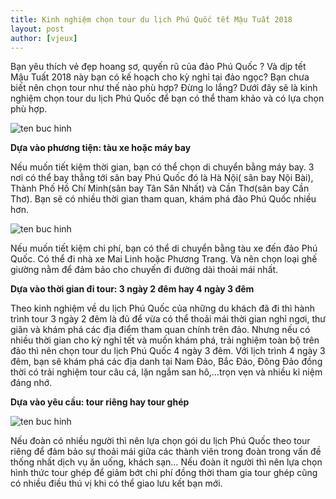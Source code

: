 ```yaml
---
title: Kinh nghiệm chọn tour du lịch Phú Quốc tết Mậu Tuất 2018
layout: post
author: [vjeux]
---
```


Bạn yêu thích vẻ đẹp hoang sơ, quyến rũ của đảo Phú Quốc ? Và dịp tết Mậu Tuất 2018 này bạn có kế hoạch cho kỳ nghỉ tại đảo ngọc? Bạn chưa biết nên chọn tour như thế nào phù hợp? Đừng lo lắng? Dưới đây sẽ là kinh nghiệm chọn tour du lịch Phú Quốc để bạn có thể tham khảo và có lựa chọn phù hợp.

![ten buc hinh](https://phuquocxanh.com/vi/wp-content/uploads/2017/10/m%C3%A1y-bay--768x480.jpg "ten buc hinh")

**Dựa vào phương tiện: tàu xe hoặc máy bay**

Nếu muốn tiết kiệm thời gian, bạn có thể chọn di chuyển bằng máy bay. 3 nơi có thể bay thẳng tới sân bay Phú Quốc đó là Hà Nội( sân bay Nội Bài), Thành Phố Hồ Chí Minh(sân bay Tân Sân Nhất) và Cần Thơ(sân bay Cần Thơ). Bạn sẽ có nhiều thời gian tham quan, khám phá đảo Phú Quốc nhiều hơn.

![ten buc hinh](https://phuquocxanh.com/vi/wp-content/uploads/2017/10/%C4%91i-t%C3%A0u.jpg "ten buc hinh")

Nếu muốn tiết kiệm chi phí, bạn có thể di chuyển bằng tàu xe đến đảo Phú Quốc. Có thể đi nhà xe Mai Linh hoặc Phương Trang. Và nên chọn loại ghế giường nằm để đảm bảo cho chuyến đi đường dài thoải mái nhất.

**Dựa vào thời gian đi tour: 3 ngày 2 đêm hay 4 ngày 3 đêm**

Theo kinh nghiệm về du lịch Phú Quốc của những du khách đã đi thì hành trình tour 3 ngày 2 đêm là đủ để vừa có thể thoải mái thời gian nghỉ ngơi, thư giãn và khám phá các địa điểm tham quan chính trên đảo. Nhưng nếu có nhiều thời gian cho kỳ nghỉ tết và muốn khám phá, trải nghiệm toàn bộ trên đảo thì nên chọn tour du lịch Phú Quốc 4 ngày 3 đêm. Với lịch trình 4 ngày 3 đêm, bạn sẽ khám phá các địa danh tại Nam Đảo, Bắc Đảo, Đông Đảo đồng thời có trải nghiệm tour câu cá, lặn ngắm san hô,…trọn vẹn và nhiều kỉ niệm đáng nhớ.

**Dựa vào yêu cầu: tour riêng hay tour ghép**

![ten buc hinh](https://phuquocxanh.com/vi/wp-content/uploads/2017/10/%C4%91%E1%BA%A1i-gia-%C4%91%C3%ACnh-%C4%91i-du-l%E1%BB%8Bch-1-768x512.jpg "ten buc hinh")

Nếu đoàn có nhiều người thì nên lựa chọn gói du lịch Phú Quốc theo tour riêng để đảm bảo sự thoải mái giữa các thành viên trong đoàn trong vấn đề thống nhất dịch vụ ăn uống, khách sạn… Nếu đoàn ít người thì nên lựa chọn hình thức tour ghép để giảm bớt chi phí đồng thời tham gia tour ghép cũng có nhiều điều thú vị khi có thể giao lưu kết bạn mới.

